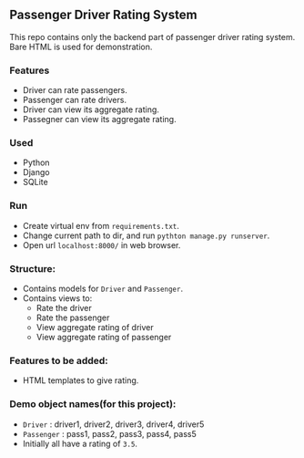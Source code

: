 ## Passenger Driver Rating System

This repo contains only the backend part of passenger driver rating system.
Bare HTML is used for demonstration.

### Features
  - Driver can rate passengers.
  - Passenger can rate drivers.
  - Driver can view its aggregate rating.
  - Passegner can view its aggregate rating.
  
  
### Used
  - Python
  - Django
  - SQLite


### Run
  - Create virtual env from `requirements.txt`.
  - Change current path to dir, and run `pythton manage.py runserver`.
  - Open url `localhost:8000/` in web browser.


### Structure:
  - Contains models for `Driver` and `Passenger`.
  - Contains views to:
    - Rate the driver
    - Rate the passenger
    - View aggregate rating of driver
    - View aggregate rating of passenger
    

### Features to be added:
  - HTML templates to give rating.
  
  
### Demo object names(for this project):
  - `Driver` : driver1, driver2, driver3, driver4, driver5
  - `Passenger` : pass1, pass2, pass3, pass4, pass5
  - Initially all have a rating of `3.5`.
